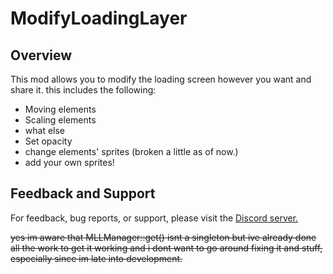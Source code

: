 # ModifyLoadingLayer

## Overview

This mod allows you to modify the loading screen however you want and share it. this includes the following:
- Moving elements
- Scaling elements
- what else
- Set opacity
- change elements' sprites (broken a little as of now.)
- add your own sprites!

## Feedback and Support

For feedback, bug reports, or support, please visit the [Discord server.](https://discord.gg/qnPgmUVZsV)

~~yes im aware that MLLManager::get() isnt a singleton but ive already done all the work to get it working and i dont want to go around fixing it and stuff, especially since im late into development.~~